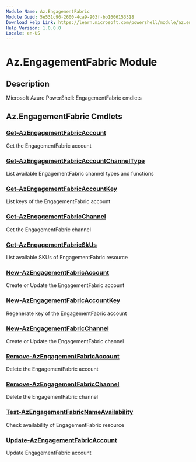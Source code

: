 ```yaml
---
Module Name: Az.EngagementFabric
Module Guid: 5e531c96-2600-4ca9-903f-bb1606153318
Download Help Link: https://learn.microsoft.com/powershell/module/az.engagementfabric
Help Version: 1.0.0.0
Locale: en-US
---
```


# Az.EngagementFabric Module
## Description
Microsoft Azure PowerShell: EngagementFabric cmdlets

## Az.EngagementFabric Cmdlets
### [Get-AzEngagementFabricAccount](Get-AzEngagementFabricAccount.md)
Get the EngagementFabric account

### [Get-AzEngagementFabricAccountChannelType](Get-AzEngagementFabricAccountChannelType.md)
List available EngagementFabric channel types and functions

### [Get-AzEngagementFabricAccountKey](Get-AzEngagementFabricAccountKey.md)
List keys of the EngagementFabric account

### [Get-AzEngagementFabricChannel](Get-AzEngagementFabricChannel.md)
Get the EngagementFabric channel

### [Get-AzEngagementFabricSkUs](Get-AzEngagementFabricSkUs.md)
List available SKUs of EngagementFabric resource

### [New-AzEngagementFabricAccount](New-AzEngagementFabricAccount.md)
Create or Update the EngagementFabric account

### [New-AzEngagementFabricAccountKey](New-AzEngagementFabricAccountKey.md)
Regenerate key of the EngagementFabric account

### [New-AzEngagementFabricChannel](New-AzEngagementFabricChannel.md)
Create or Update the EngagementFabric channel

### [Remove-AzEngagementFabricAccount](Remove-AzEngagementFabricAccount.md)
Delete the EngagementFabric account

### [Remove-AzEngagementFabricChannel](Remove-AzEngagementFabricChannel.md)
Delete the EngagementFabric channel

### [Test-AzEngagementFabricNameAvailability](Test-AzEngagementFabricNameAvailability.md)
Check availability of EngagementFabric resource

### [Update-AzEngagementFabricAccount](Update-AzEngagementFabricAccount.md)
Update EngagementFabric account

